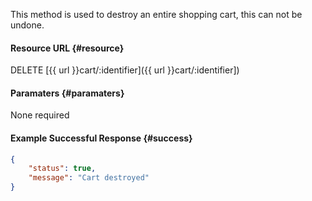 <!--@title DELETE cart/:identifier@author Moltin Ltd@description Destroys a cart and its' item contents@sidebar 1@family Cart@rate No@auth Yes@format JSON@http DELETE@version beta-->This method is used to destroy an entire shopping cart, this can not be undone.#### Resource URL	{#resource}DELETE [{{ url }}cart/:identifier]({{ url }}cart/:identifier])#### Paramaters	{#paramaters}None required#### Example Successful Response	{#success}``` json{    "status": true,    "message": "Cart destroyed"}```